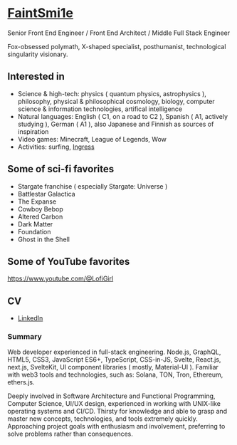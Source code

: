 # [FaintSmi1e](https://www.linkedin.com/in/stanislav-i-792529242/)

Senior Front End Engineer / Front End Architect / Middle Full Stack Engineer

Fox-obsessed polymath, X-shaped specialist, posthumanist, technological singularity visionary.

## Interested in

- Science & high-tech: physics ( quantum physics, astrophysics ), philosophy, physical & philosophical cosmology, biology, computer science & information technologies, artifical intelligence
- Natural languages: English ( C1, on a road to C2 ), Spanish ( A1, actively studying ), German ( A1 ), also Japanese and Finnish as sources of inspiration
- Video games: Minecraft, League of Legends, Wow
- Activities: surfing, [Ingress](https://ingress.com)

## Some of sci-fi favorites

- Stargate franchise ( especially Stargate: Universe )
- Battlestar Galactica
- The Expanse
- Cowboy Bebop
- Altered Carbon
- Dark Matter
- Foundation
- Ghost in the Shell

## Some of YouTube favorites
https://www.youtube.com/@LofiGirl

## CV

- [LinkedIn](https://www.linkedin.com/in/stanislav-i-792529242)

### Summary

Web developer experienced in full-stack engineering. Node.js, GraphQL, HTML5, CSS3, JavaScript ES6+, TypeScript, CSS-in-JS, Svelte, React.js, next.js, SvelteKit, UI component libraries ( mostly, Material-UI ). Familiar with web3 tools and technologies, such as: Solana, TON, Tron, Ethereum, ethers.js.

Deeply involved in Software Architecture and Functional Programming, Computer Science, UI/UX design, experienced in working with UNIX-like operating systems and CI/CD. Thirsty for knowledge and able to grasp and master new concepts, technologies, and tools extremely quickly. Approaching project goals with enthusiasm and involvement, preferring to solve problems rather than consequences.